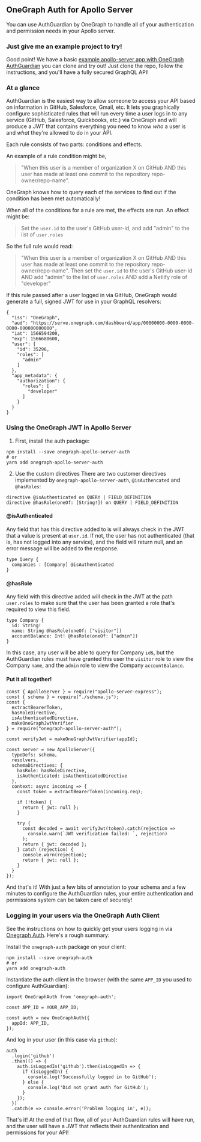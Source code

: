 ## OneGraph Auth for Apollo Server

You can use AuthGuardian by OneGraph to handle all of your authentication and
permission needs in your Apollo server.

### Just give me an example project to try!
Good point! We have a basic [example apollo-server app with OneGraph
AuthGuardian](https://github.com/oneGraph/onegraph-apollo-server-auth-example)
you can clone and try out! Just clone the repo, follow the instructions, and
you'll have a fully secured GraphQL API!

### At a glance
AuthGuardian is the easiest way to allow someone to access your API based on
information in GitHub, Salesforce, Gmail, etc. It lets you graphically configure
sophisticated rules that will run every time a user logs in to any service
(GitHub, Salesforce, Quickbooks, etc.) via OneGraph and will produce a JWT that
contains everything you need to know *who* a user is and *what* they're allowed
to do in your API.

Each rule consists of two parts: conditions and effects.

An example of a rule condition might be,

> "When this user is a member of organization X on GitHub AND this user has made at least one commit to the repository repo-owner/repo-name".

OneGraph knows how to query each of the services to find out if the condition
has been met automatically!

When all of the conditions for a rule are met, the effects are run. An effect
might be:

> Set the `user.id` to the user's GitHub user-id, and add "admin" to the list of `user.roles`

So the full rule would read:

> "When this user is a member of organization X on GitHub AND this user has made at least one commit to the repository repo-owner/repo-name".
> Then set the `user.id` to the user's GitHub user-id AND add "admin" to the list of `user.roles` AND add a Netlify role of "developer"

If this rule passed after a user logged in via GitHub, OneGraph would generate a
full, signed JWT for use in your GraphQL resolvers:

```
{
  "iss": "OneGraph",
  "aud": "https://serve.onegraph.com/dashboard/app/00000000-0000-0000-0000-000000000000",
  "iat": 1566594200,
  "exp": 1566680600,
  "user": {
    "id": 35296,
    "roles": [
      "admin"
    ]
  },
  "app_metadata": {
    "authorization": {
      "roles": [
        "developer"
      ]
    }
  }
}
```

### Using the OneGraph JWT in Apollo Server
1. First, install the auth package:

```
npm install --save onegraph-apollo-server-auth
# or 
yarn add onegraph-apollo-server-auth
```

2. Use the custom directives
There are two customer directives implemented by `onegraph-apollo-server-auth`, `@isAuthencated` and `@hasRoles`:

```
directive @isAuthenticated on QUERY | FIELD_DEFINITION
directive @hasRole(oneOf: [String!]) on QUERY | FIELD_DEFINITION
```

#### @isAuthenticated
Any field that has this directive added to is will always check in the JWT that
a value is present at `user.id`. If not, the user has not authenticated (that
is, has not logged into any service), and the field will return null, and an
error message will be added to the response.

```
type Query {
  companies : [Company] @isAuthenticated
}
```

#### @hasRole
Any field with this directive added will check in the JWT at the path
`user.roles` to make sure that the user has been granted a role that's required
to view this field.

```
type Company {
  id: String!
  name: String @hasRole(oneOf: ["visitor"])
  accountBalance: Int! @hasRole(oneOf: ["admin"])
}
```

In this case, any user will be able to query for Company `id`s, but the
AuthGuardian rules must have granted this user the `visitor` role to view the
Company `name`, and the `admin` role to view the Company `accountBalance`.

#### Put it all together!

```
const { ApolloServer } = require("apollo-server-express");
const { schema } = require("./schema.js");
const {
  extractBearerToken,
  hasRoleDirective,
  isAuthenticatedDirective,
  makeOneGraphJwtVerifier
} = require("onegraph-apollo-server-auth");

const verifyJwt = makeOneGraphJwtVerifier(appId);

const server = new ApolloServer({
  typeDefs: schema,
  resolvers,
  schemaDirectives: {
    hasRole: hasRoleDirective,
    isAuthenticated: isAuthenticatedDirective
  },
  context: async incoming => {
    const token = extractBearerToken(incoming.req);

    if (!token) {
      return { jwt: null };
    }

    try {
      const decoded = await verifyJwt(token).catch(rejection =>
        console.warn(`JWT verification failed: `, rejection)
      );
      return { jwt: decoded };
    } catch (rejection) {
      console.warn(rejection);
      return { jwt: null };
    }
  }
});
```

And that's it! With just a few bits of annotation to your schema and a few
minutes to configure the AuthGuardian rules, your entire authentication and
permissions system can be taken care of securely!

### Logging in your users via the OneGraph Auth Client
See the instructions on how to quickly get your users logging in via [Onegraph
Auth](https://www.onegraph.com/docs/logging_users_in_and_out.html). Here's a
rough summary:

Install the `onegraph-auth` package on your client:

```
npm install --save onegraph-auth
# or
yarn add onegraph-auth
```

Instantiate the auth client in the browser (with the same `APP_ID` you used to
configure AuthGuardian):

```
import OneGraphAuth from 'onegraph-auth';

const APP_ID = YOUR_APP_ID;

const auth = new OneGraphAuth({
  appId: APP_ID,
});
```

And log in your user (in this case via `github`):

```
auth
  .login('github')
  .then(() => {
    auth.isLoggedIn('github').then(isLoggedIn => {
      if (isLoggedIn) {
        console.log('Successfully logged in to GitHub');
      } else {
        console.log('Did not grant auth for GitHub');
      }
    });
  })
  .catch(e => console.error('Problem logging in', e));
```

That's it! At the end of that flow, all of your AuthGuardian rules will have
run, and the user will have a JWT that reflects their authentication and
permissions for your API!
